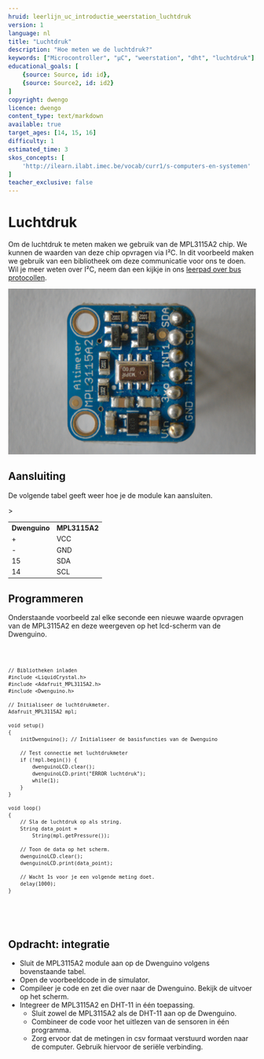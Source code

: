 ```yaml
---
hruid: leerlijn_uc_introductie_weerstation_luchtdruk
version: 1
language: nl
title: "Luchtdruk"
description: "Hoe meten we de luchtdruk?"
keywords: ["Microcontroller", "µC", "weerstation", "dht", "luchtdruk"]
educational_goals: [
    {source: Source, id: id}, 
    {source: Source2, id: id2}
]
copyright: dwengo
licence: dwengo
content_type: text/markdown
available: true
target_ages: [14, 15, 16]
difficulty: 1
estimated_time: 3
skos_concepts: [
    'http://ilearn.ilabt.imec.be/vocab/curr1/s-computers-en-systemen'
]
teacher_exclusive: false
---
```


# Luchtdruk

Om de luchtdruk te meten maken we gebruik van de MPL3115A2 chip. We kunnen de waarden van deze chip opvragen via I²C. In dit voorbeeld maken we gebruik van een bibliotheek om deze communicatie voor ons te doen. Wil je meer weten over I²C, neem dan een kijkje in ons [leerpad over bus protocollen](/learning-path.html?hruid=pc_leerlijn_bus_protocollen&language=nl&te=true&source_page=%2Fphysical_computing%2F&source_title=%20Physical%20computing#org-dwengo-pc-bus-protocollen-introductie;nl;1).

![Foto van de MPL3115A2 module](images/mlp.jpg)

## Aansluiting

De volgende tabel geeft weer hoe je de module kan aansluiten.

<table>
    <tr>
        <th>Dwenguino</th>
        <th>MPL3115A2</th>
    </tr>
    <tr>
        <td>+</td>
        <td>VCC</td>
    </tr>
    <tr>
        <td>-</td>
        <td>GND</td>
    </tr>
    <tr>
        <td>15</td>
        <td>SDA</td>
    </tr>
    <tr>
        <td>14</td>
        <td>SCL</td>
    </tr>>
</table>

## Programmeren

Onderstaande voorbeeld zal elke seconde een nieuwe waarde opvragen van de MPL3115A2 en deze weergeven op het lcd-scherm van de Dwenguino.

<div class="dwengo-content dwengo-code-simulator">
    <pre>
<code class="language-cpp" data-filename="dht11.cpp">
    
    // Bibliotheken inladen
    #include <LiquidCrystal.h>
    #include <Adafruit_MPL3115A2.h>
    #include <Dwenguino.h>

    // Initialiseer de luchtdrukmeter.
    Adafruit_MPL3115A2 mpl;

    void setup()
    {
        initDwenguino(); // Initialiseer de basisfuncties van de Dwenguino
        
        // Test connectie met luchtdrukmeter
        if (!mpl.begin()) {
            dwenguinoLCD.clear();
            dwenguinoLCD.print("ERROR luchtdruk");
            while(1);
        }
    }

    void loop()
    {
        // Sla de luchtdruk op als string.
        String data_point = 
            String(mpl.getPressure());

        // Toon de data op het scherm.
        dwenguinoLCD.clear();
        dwenguinoLCD.print(data_point);

        // Wacht 1s voor je een volgende meting doet.
        delay(1000);
    }

</code>
    </pre>
</div>


<div class="dwengo-content assignment">
    <h2 class="title">Opdracht: integratie</h2>
    <div class="content">
        <ul>
            <li>Sluit de MPL3115A2 module aan op de Dwenguino volgens bovenstaande tabel.</li>
            <li>Open de voorbeeldcode in de simulator.</li>
            <li>Compileer je code en zet die over naar de Dwenguino. Bekijk de uitvoer op het scherm.</li>
            <li>
                Integreer de MPL3115A2 en DHT-11 in één toepassing.
                    <ul>
                        <li>Sluit zowel de MPL3115A2 als de DHT-11 aan op de Dwenguino.</li>
                        <li>Combineer de code voor het uitlezen van de sensoren in één programma.</li>
                        <li>Zorg ervoor dat de metingen in csv formaat verstuurd worden naar de computer. Gebruik hiervoor de seriële verbinding.</li>
                    </ul>
            </li>
        </ul>
    </div>
</div>